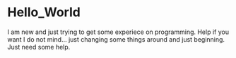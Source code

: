 # Hello_World
I am new and just trying to get some experiece on programming.  Help if you want I do not mind...
just changing some things around and just beginning.  Just need some help.  
